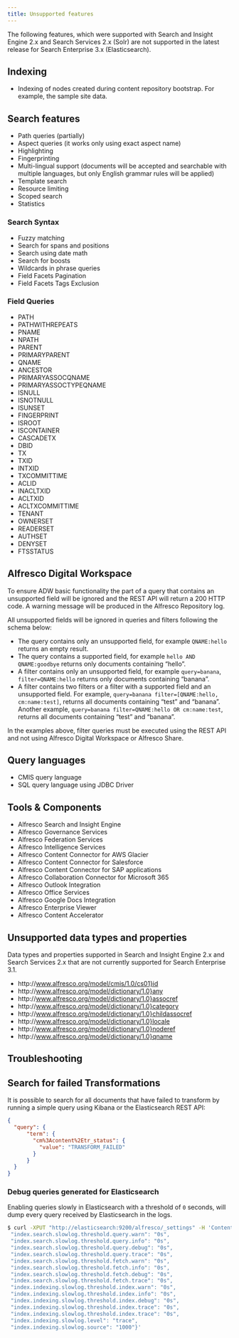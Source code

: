 ```yaml
---
title: Unsupported features
---
```


The following features, which were supported with Search and Insight Engine 2.x and Search Services 2.x (Solr) are not supported in the latest release for Search Enterprise 3.x (Elasticsearch).

## Indexing

* Indexing of nodes created during content repository bootstrap. For example, the sample site data.

## Search features

* Path queries (partially)
* Aspect queries (it works only using exact aspect name)
* Highlighting
* Fingerprinting
* Multi-lingual support (documents will be accepted and searchable with multiple languages, but only English grammar rules will be applied)
* Template search
* Resource limiting
* Scoped search
* Statistics

### Search Syntax

* Fuzzy matching
* Search for spans and positions
* Search using date math
* Search for boosts
* Wildcards in phrase queries
* Field Facets Pagination
* Field Facets Tags Exclusion

### Field Queries

* PATH
* PATHWITHREPEATS
* PNAME
* NPATH
* PARENT
* PRIMARYPARENT
* QNAME
* ANCESTOR
* PRIMARYASSOCQNAME
* PRIMARYASSOCTYPEQNAME
* ISNULL
* ISNOTNULL
* ISUNSET
* FINGERPRINT
* ISROOT
* ISCONTAINER
* CASCADETX
* DBID
* TX
* TXID
* INTXID
* TXCOMMITTIME
* ACLID
* INACLTXID
* ACLTXID
* ACLTXCOMMITTIME
* TENANT
* OWNERSET
* READERSET
* AUTHSET
* DENYSET
* FTSSTATUS

## Alfresco Digital Workspace

To ensure ADW basic functionality the part of a query that contains an unsupported field will be ignored and the REST API will return a 200 HTTP code. A warning message will be produced in the Alfresco Repository log.

All unsupported fields will be ignored in queries and filters following the schema below:

* The query contains only an unsupported field, for example `QNAME:hello` returns an empty result.
* The query contains a supported field, for example `hello AND QNAME:goodbye` returns only documents containing “hello”.
* A filter contains only an unsupported field, for example `query=banana`, `filter=QNAME:hello` returns only documents containing “banana”.
* A filter contains two filters or a filter with a supported field and an unsupported field. For example, `query=banana filter=[QNAME:hello, cm:name:test]`, returns all documents containing “test” and “banana”. Another example, `query=banana filter=QNAME:hello OR cm:name:test`, returns all documents containing “test” and “banana”.

In the examples above, filter queries must be executed using the REST API and not using Alfresco Digital Workspace or Alfresco Share.

## Query languages

* CMIS query language
* SQL query language using JDBC Driver

## Tools & Components

* Alfresco Search and Insight Engine
* Alfresco Governance Services
* Alfresco Federation Services
* Alfresco Intelligence Services
* Alfresco Content Connector for AWS Glacier
* Alfresco Content Connector for Salesforce
* Alfresco Content Connector for SAP applications
* Alfresco Collaboration Connector for Microsoft 365
* Alfresco Outlook Integration
* Alfresco Office Services
* Alfresco Google Docs Integration
* Alfresco Enterprise Viewer
* Alfresco Content Accelerator

## Unsupported data types and properties

Data types and properties supported in Search and Insight Engine 2.x and Search Services 2.x that are not currently supported for Search Enterprise 3.1.

* http&#65279;://www.alfresco.org/model/cmis/1.0/cs01}id
* http&#65279;://www.alfresco.org/model/dictionary/1.0}any
* http&#65279;://www.alfresco.org/model/dictionary/1.0}assocref
* http&#65279;://www.alfresco.org/model/dictionary/1.0}category
* http&#65279;://www.alfresco.org/model/dictionary/1.0}childassocref
* http&#65279;://www.alfresco.org/model/dictionary/1.0}locale
* http&#65279;://www.alfresco.org/model/dictionary/1.0}noderef
* http&#65279;://www.alfresco.org/model/dictionary/1.0}qname

## Troubleshooting

## Search for failed Transformations

It is possible to search for all documents that have failed to transform by running a simple query using Kibana or the Elasticsearch REST API:

```json
{
  "query": {
      "term": {
        "cm%3Acontent%2Etr_status": {
          "value": "TRANSFORM_FAILED"
        }
      }
  }
}
```

### Debug queries generated for Elasticsearch

Enabling queries slowly in Elasticsearch with a threshold of `0` seconds, will dump every query received by Elasticsearch in the logs.

```bash
$ curl -XPUT "http://elasticsearch:9200/alfresco/_settings" -H 'Content-Type: application/json' -d'{  
 "index.search.slowlog.threshold.query.warn": "0s",  
 "index.search.slowlog.threshold.query.info": "0s",
 "index.search.slowlog.threshold.query.debug": "0s",  
 "index.search.slowlog.threshold.query.trace": "0s",  
 "index.search.slowlog.threshold.fetch.warn": "0s",  
 "index.search.slowlog.threshold.fetch.info": "0s",  
 "index.search.slowlog.threshold.fetch.debug": "0s",  
 "index.search.slowlog.threshold.fetch.trace": "0s",  
 "index.indexing.slowlog.threshold.index.warn": "0s",  
 "index.indexing.slowlog.threshold.index.info": "0s",  
 "index.indexing.slowlog.threshold.index.debug": "0s",  
 "index.indexing.slowlog.threshold.index.trace": "0s", 
 "index.indexing.slowlog.threshold.index.trace": "0s",
 "index.indexing.slowlog.level": "trace",  
 "index.indexing.slowlog.source": "1000"}'
```